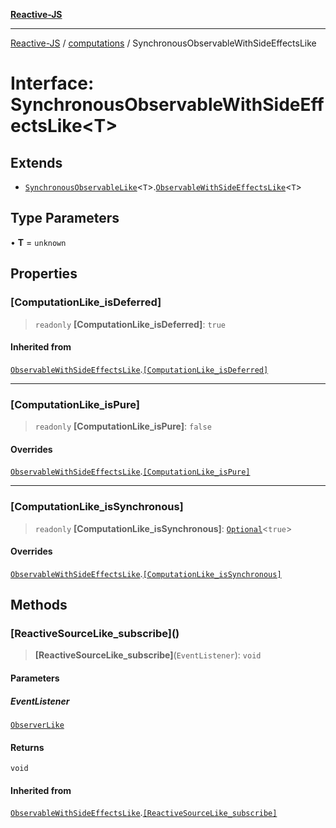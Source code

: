 [**Reactive-JS**](../../README.md)

***

[Reactive-JS](../../README.md) / [computations](../README.md) / SynchronousObservableWithSideEffectsLike

# Interface: SynchronousObservableWithSideEffectsLike\<T\>

## Extends

- [`SynchronousObservableLike`](SynchronousObservableLike.md)\<`T`\>.[`ObservableWithSideEffectsLike`](ObservableWithSideEffectsLike.md)\<`T`\>

## Type Parameters

• **T** = `unknown`

## Properties

### \[ComputationLike\_isDeferred\]

> `readonly` **\[ComputationLike\_isDeferred\]**: `true`

#### Inherited from

[`ObservableWithSideEffectsLike`](ObservableWithSideEffectsLike.md).[`[ComputationLike_isDeferred]`](ObservableWithSideEffectsLike.md#computationlike_isdeferred)

***

### \[ComputationLike\_isPure\]

> `readonly` **\[ComputationLike\_isPure\]**: `false`

#### Overrides

[`ObservableWithSideEffectsLike`](ObservableWithSideEffectsLike.md).[`[ComputationLike_isPure]`](ObservableWithSideEffectsLike.md#computationlike_ispure)

***

### \[ComputationLike\_isSynchronous\]

> `readonly` **\[ComputationLike\_isSynchronous\]**: [`Optional`](../../functions/type-aliases/Optional.md)\<`true`\>

#### Overrides

[`ObservableWithSideEffectsLike`](ObservableWithSideEffectsLike.md).[`[ComputationLike_isSynchronous]`](ObservableWithSideEffectsLike.md#computationlike_issynchronous)

## Methods

### \[ReactiveSourceLike\_subscribe\]()

> **\[ReactiveSourceLike\_subscribe\]**(`EventListener`): `void`

#### Parameters

##### EventListener

[`ObserverLike`](../../utils/interfaces/ObserverLike.md)

#### Returns

`void`

#### Inherited from

[`ObservableWithSideEffectsLike`](ObservableWithSideEffectsLike.md).[`[ReactiveSourceLike_subscribe]`](ObservableWithSideEffectsLike.md#reactivesourcelike_subscribe)
